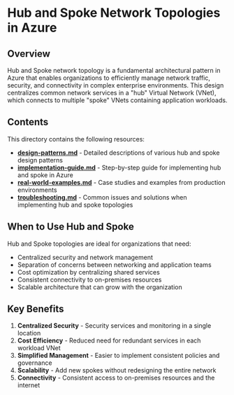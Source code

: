 # Hub and Spoke Network Topologies in Azure

## Overview

Hub and Spoke network topology is a fundamental architectural pattern in Azure that enables organizations to efficiently manage network traffic, security, and connectivity in complex enterprise environments. This design centralizes common network services in a "hub" Virtual Network (VNet), which connects to multiple "spoke" VNets containing application workloads.

## Contents

This directory contains the following resources:

- **[design-patterns.md](design-patterns.md)** - Detailed descriptions of various hub and spoke design patterns
- **[implementation-guide.md](implementation-guide.md)** - Step-by-step guide for implementing hub and spoke in Azure
- **[real-world-examples.md](real-world-examples.md)** - Case studies and examples from production environments
- **[troubleshooting.md](troubleshooting.md)** - Common issues and solutions when implementing hub and spoke topologies

## When to Use Hub and Spoke

Hub and Spoke topologies are ideal for organizations that need:

- Centralized security and network management
- Separation of concerns between networking and application teams
- Cost optimization by centralizing shared services
- Consistent connectivity to on-premises resources
- Scalable architecture that can grow with the organization

## Key Benefits

1. **Centralized Security** - Security services and monitoring in a single location
2. **Cost Efficiency** - Reduced need for redundant services in each workload VNet
3. **Simplified Management** - Easier to implement consistent policies and governance
4. **Scalability** - Add new spokes without redesigning the entire network
5. **Connectivity** - Consistent access to on-premises resources and the internet